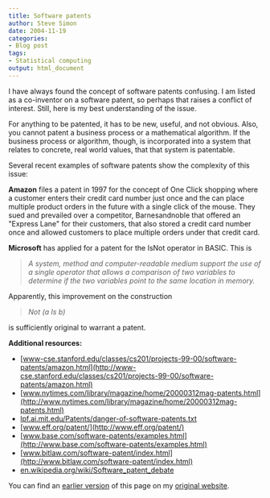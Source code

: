```yaml
---
title: Software patents
author: Steve Simon
date: 2004-11-19
categories:
- Blog post
tags:
- Statistical computing
output: html_document
---
```

I have always found the concept of software patents confusing. I am
listed as a co-inventor on a software patent, so perhaps that raises a
conflict of interest. Still, here is my best understanding of the issue.

For anything to be patented, it has to be new, useful, and not obvious.
Also, you cannot patent a business process or a mathematical algorithm.
If the business process or algorithm, though, is incorporated into a
system that relates to concrete, real world values, that that system is
patentable.

Several recent examples of software patents show the complexity of this
issue:

**Amazon** files a patent in 1997 for the concept of One Click shopping
where a customer enters their credit card number just once and the can
place multiple product orders in the future with a single click of the
mouse. They sued and prevailed over a competitor, Barnesandnoble that
offered an \"Express Lane\" for their customers, that also stored a
credit card number once and allowed customers to place multiple orders
under that credit card.

**Microsoft** has applied for a patent for the IsNot operator in BASIC.
This is

> *A system, method and computer-readable medium support the use of a
> single operator that allows a comparison of two variables to determine
> if the two variables point to the same location in memory.*

Apparently, this improvement on the construction

> *Not (a Is b)*

is sufficiently original to warrant a patent.

**Additional resources:**

-   [www-cse.stanford.edu/classes/cs201/projects-99-00/software-patents/amazon.html](http://www-cse.stanford.edu/classes/cs201/projects-99-00/software-patents/amazon.html)
-   [www.nytimes.com/library/magazine/home/20000312mag-patents.html](http://www.nytimes.com/library/magazine/home/20000312mag-patents.html)
-   [lpf.ai.mit.edu/Patents/danger-of-software-patents.txt](http://lpf.ai.mit.edu/Patents/danger-of-software-patents.txt)
-   [www.eff.org/patent/](http://www.eff.org/patent/)
-   [www.base.com/software-patents/examples.html](http://www.base.com/software-patents/examples.html)
-   [www.bitlaw.com/software-patent/index.html](http://www.bitlaw.com/software-patent/index.html)
-   [en.wikipedia.org/wiki/Software\_patent\_debate](http://en.wikipedia.org/wiki/Software_patent_debate)

You can find an [earlier version](http://www.pmean.com/04/SoftwarePatents.html) of this page on my [original website](http://www.pmean.com/original_site.html).
